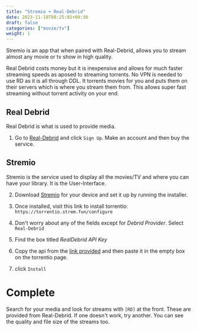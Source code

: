 ```yaml
---
title: "Stremio + Real-Debrid"
date: 2023-11-18T08:25:02+09:30
draft: false
categories: ["movie/tv"]
weight: 1
---
```


Stremio is an app that when paired with Real-Debrid, allows you to stream almost any movie or tv show in high quality.

Real Debrid costs money but it is inexpensive and allows for much faster streaming speeds as aposed to streaming torrents. No VPN is needed to use RD as it is all through DDL. It torrents movies for you and puts them on their servers which is where you stream them from. This allows super fast streaming without torrent activity on your end.


## Real Debrid

 Real Debrid is what is used to provide media.

1. Go to [Real-Debrid](http://real-debrid.com/?id=7783244) and click ```Sign Up```. Make an account and then buy the service. 

## Stremio

Stremio is the service used to display all the movies/TV and where you can have your library. It is the User-Interface.

2. Download [Stremio](https://www.stremio.com/) for your device and set it up by running the installer.

3. Once installed, visit this link to install torrentio: 
```https://torrentio.strem.fun/configure```

4. Don't worry about any of the fields except for _Debrid Provider_. Select ```Real-Debrid```
5. Find the box titled _RealDebrid API Key_
6. Copy the api from the [link provided](https://real-debrid.com/apitoken) and then paste it in the empty box on the torrentio page.
7. click ```Install```

# Complete

Search for your media and look for streams with ```[RD]``` at the front. These are provided from Real-Debrid. If one doesn't work, try another. You can see the quality and file size of the streams too.



